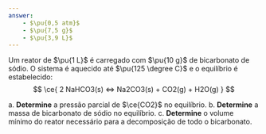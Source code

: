 ```yaml
---
answer:
    - $\pu{0,5 atm}$
    - $\pu{7,5 g}$
    - $\pu{3,9 L}$
---
```



Um reator de $\pu{1 L}$ é carregado com $\pu{10 g}$ de bicarbonato de sódio. O sistema é aquecido até $\pu{125 \degree C}$ e o equilíbrio é estabelecido:
$$
    \ce{ 2 NaHCO3(s) <=> Na2CO3(s) + CO2(g) + H2O(g) }
$$

a. **Determine** a pressão parcial de $\ce{CO2}$ no equilíbrio.
b. **Determine** a massa de bicarbonato de sódio no equilíbrio.
c. **Determine** o volume mínimo do reator necessário para a decomposição de todo o bicarbonato.

